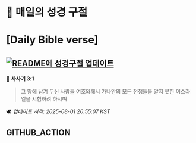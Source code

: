 # 🙏 매일의 성경 구절
# [Daily Bible verse]
## [![README에 성경구절 업데이트](https://github.com/DONGSUKA/first_test/actions/workflows/update-readme-bible.yml/badge.svg)](https://github.com/DONGSUKA/first_test/actions/workflows/update-readme-bible.yml)
<!-- START_BIBLE_VERSE -->
📖 **사사기 3:1**
> 그 땅에 남겨 두신 사람들 여호와께서 가나안의 모든 전쟁들을 알지 못한 이스라엘을 시험하려 하시며

🕊️ _업데이트 시각: 2025-08-01 20:55:07 KST_
  <!-- END_BIBLE_VERSE -->
## GITHUB_ACTION
